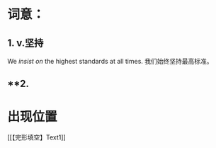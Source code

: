 # 词意：
## **1. v.坚持** 

We *insist on* the highest standards at all times.
我们始终坚持最高标准。

## **2.


# 出现位置
[[【完形填空】Text1]]

